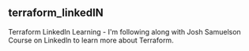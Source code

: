 ## terraform_linkedIN
Terraform LinkedIn Learning -
I'm following along with Josh Samuelson Course on Linkedln to learn more about Terraform. 
